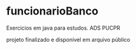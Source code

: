 # funcionarioBanco

Exercicios em java para estudos. ADS PUCPR

projeto finalizado e disponível em arquivo público

